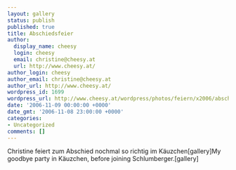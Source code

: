 ```yaml
---
layout: gallery
status: publish
published: true
title: Abschiedsfeier
author:
  display_name: cheesy
  login: cheesy
  email: christine@cheesy.at
  url: http://www.cheesy.at/
author_login: cheesy
author_email: christine@cheesy.at
author_url: http://www.cheesy.at/
wordpress_id: 1699
wordpress_url: http://www.cheesy.at/wordpress/photos/feiern/x2006/abschiedsfeier/
date: '2006-11-09 00:00:00 +0000'
date_gmt: '2006-11-08 23:00:00 +0000'
categories:
- Uncategorized
comments: []
---
```

<!--:de-->Christine feiert zum Abschied nochmal so richtig im Käuzchen[gallery]<!--:--><!--:en-->My goodbye party in Käuzchen, before joining Schlumberger.[gallery]<!--:-->

